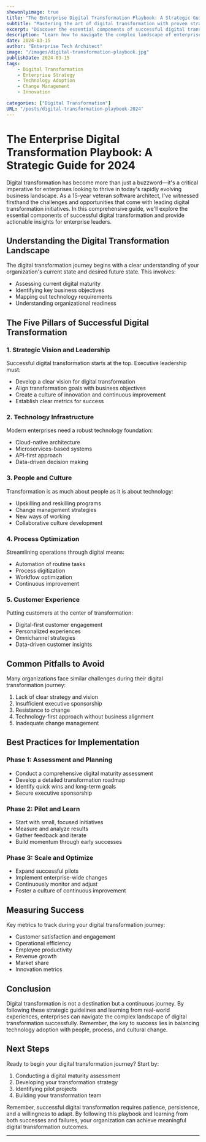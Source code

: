 ```yaml
---
showonlyimage: true
title: "The Enterprise Digital Transformation Playbook: A Strategic Guide for 2024"
subtitle: "Mastering the art of digital transformation with proven strategies and real-world insights"
excerpt: "Discover the essential components of successful digital transformation initiatives in enterprise settings, from strategy development to implementation and beyond."
description: "Learn how to navigate the complex landscape of enterprise digital transformation with practical strategies, case studies, and expert insights for 2024 and beyond."
date: 2024-03-15
author: "Enterprise Tech Architect"
image: "/images/digital-transformation-playbook.jpg"
publishDate: 2024-03-15
tags:
    - Digital Transformation
    - Enterprise Strategy
    - Technology Adoption
    - Change Management
    - Innovation

categories: ["Digital Transformation"]
URL: "/posts/digital-transformation-playbook-2024"
---
```


# The Enterprise Digital Transformation Playbook: A Strategic Guide for 2024

Digital transformation has become more than just a buzzword—it's a critical imperative for enterprises looking to thrive in today's rapidly evolving business landscape. As a 15-year veteran software architect, I've witnessed firsthand the challenges and opportunities that come with leading digital transformation initiatives. In this comprehensive guide, we'll explore the essential components of successful digital transformation and provide actionable insights for enterprise leaders.

## Understanding the Digital Transformation Landscape

The digital transformation journey begins with a clear understanding of your organization's current state and desired future state. This involves:

- Assessing current digital maturity
- Identifying key business objectives
- Mapping out technology requirements
- Understanding organizational readiness

## The Five Pillars of Successful Digital Transformation

### 1. Strategic Vision and Leadership

Successful digital transformation starts at the top. Executive leadership must:
- Develop a clear vision for digital transformation
- Align transformation goals with business objectives
- Create a culture of innovation and continuous improvement
- Establish clear metrics for success

### 2. Technology Infrastructure

Modern enterprises need a robust technology foundation:
- Cloud-native architecture
- Microservices-based systems
- API-first approach
- Data-driven decision making

### 3. People and Culture

Transformation is as much about people as it is about technology:
- Upskilling and reskilling programs
- Change management strategies
- New ways of working
- Collaborative culture development

### 4. Process Optimization

Streamlining operations through digital means:
- Automation of routine tasks
- Process digitization
- Workflow optimization
- Continuous improvement

### 5. Customer Experience

Putting customers at the center of transformation:
- Digital-first customer engagement
- Personalized experiences
- Omnichannel strategies
- Data-driven customer insights

## Common Pitfalls to Avoid

Many organizations face similar challenges during their digital transformation journey:

1. Lack of clear strategy and vision
2. Insufficient executive sponsorship
3. Resistance to change
4. Technology-first approach without business alignment
5. Inadequate change management

## Best Practices for Implementation

### Phase 1: Assessment and Planning
- Conduct a comprehensive digital maturity assessment
- Develop a detailed transformation roadmap
- Identify quick wins and long-term goals
- Secure executive sponsorship

### Phase 2: Pilot and Learn
- Start with small, focused initiatives
- Measure and analyze results
- Gather feedback and iterate
- Build momentum through early successes

### Phase 3: Scale and Optimize
- Expand successful pilots
- Implement enterprise-wide changes
- Continuously monitor and adjust
- Foster a culture of continuous improvement

## Measuring Success

Key metrics to track during your digital transformation journey:

- Customer satisfaction and engagement
- Operational efficiency
- Employee productivity
- Revenue growth
- Market share
- Innovation metrics

## Conclusion

Digital transformation is not a destination but a continuous journey. By following these strategic guidelines and learning from real-world experiences, enterprises can navigate the complex landscape of digital transformation successfully. Remember, the key to success lies in balancing technology adoption with people, process, and cultural change.

## Next Steps

Ready to begin your digital transformation journey? Start by:
1. Conducting a digital maturity assessment
2. Developing your transformation strategy
3. Identifying pilot projects
4. Building your transformation team

Remember, successful digital transformation requires patience, persistence, and a willingness to adapt. By following this playbook and learning from both successes and failures, your organization can achieve meaningful digital transformation outcomes.

--- 